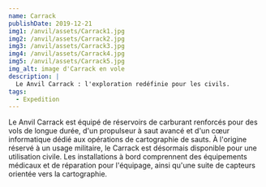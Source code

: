 ```yaml
---
name: Carrack
publishDate: 2019-12-21
img1: /anvil/assets/Carrack1.jpg
img2: /anvil/assets/Carrack2.jpg
img3: /anvil/assets/Carrack3.jpg
img4: /anvil/assets/Carrack4.jpg
img5: /anvil/assets/Carrack5.jpg
img_alt: image d'Carrack en vole
description: |
  Le Anvil Carrack : l'exploration redéfinie pour les civils.
tags:
  - Expedition
---
```


Le Anvil Carrack est équipé de réservoirs de carburant renforcés pour des vols de longue durée, d'un propulseur à saut avancé et d'un cœur informatique dédié aux opérations de cartographie de sauts. À l'origine réservé à un usage militaire, le Carrack est désormais disponible pour une utilisation civile. Les installations à bord comprennent des équipements médicaux et de réparation pour l'équipage, ainsi qu'une suite de capteurs orientée vers la cartographie.